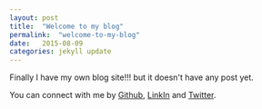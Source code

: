 ```yaml
---
layout: post
title:  "Welcome to my blog"
permalink:  "welcome-to-my-blog"
date:   2015-08-09
categories: jekyll update
---
```



Finally I have my own blog site!!! but it doesn't have any post yet. 

You can connect with me by [Github](http://github.com/xunaxu), [LinkIn](https://au.linkedin.com/in/xuna-xu-8a135094) and [Twitter](http://twitter.com/xuna_x).